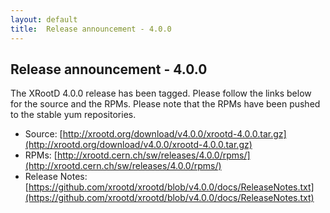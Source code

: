 ```yaml
---
layout: default
title:  Release announcement - 4.0.0
---
```


Release announcement - 4.0.0
-----------------------------

The XRootD 4.0.0 release has been tagged. Please follow the links
below for the source and the RPMs. Please note that the RPMs have been pushed
to the stable yum repositories.

 * Source: [http://xrootd.org/download/v4.0.0/xrootd-4.0.0.tar.gz](http://xrootd.org/download/v4.0.0/xrootd-4.0.0.tar.gz)
 * RPMs: [http://xrootd.cern.ch/sw/releases/4.0.0/rpms/](http://xrootd.cern.ch/sw/releases/4.0.0/rpms/)
 * Release Notes: [https://github.com/xrootd/xrootd/blob/v4.0.0/docs/ReleaseNotes.txt](https://github.com/xrootd/xrootd/blob/v4.0.0/docs/ReleaseNotes.txt)

